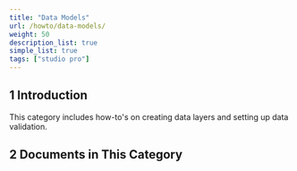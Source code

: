 ```yaml
---
title: "Data Models"
url: /howto/data-models/
weight: 50
description_list: true 
simple_list: true 
tags: ["studio pro"]
---
```


## 1 Introduction

This category includes how-to's on creating data layers and setting up data validation.

## 2 Documents in This Category

